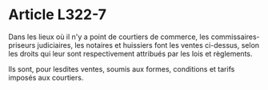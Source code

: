 # Article L322-7

Dans les lieux où il n'y a point de courtiers de commerce, les commissaires-priseurs judiciaires, les notaires et huissiers font les ventes ci-dessus, selon les droits qui leur sont respectivement attribués par les lois et règlements.

Ils sont, pour lesdites ventes, soumis aux formes, conditions et tarifs imposés aux courtiers.
